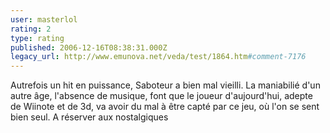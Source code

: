 ```yaml
---
user: masterlol
rating: 2
type: rating
published: 2006-12-16T08:38:31.000Z
legacy_url: http://www.emunova.net/veda/test/1864.htm#comment-7176
---
```

Autrefois un hit en puissance, Saboteur a bien mal vieilli. La maniabilié d'un autre âge, l'absence de musique, font que le joueur d'aujourd'hui, adepte de Wiinote et de 3d, va avoir du mal à être capté par ce jeu, où l'on se sent bien seul. A réserver aux nostalgiques